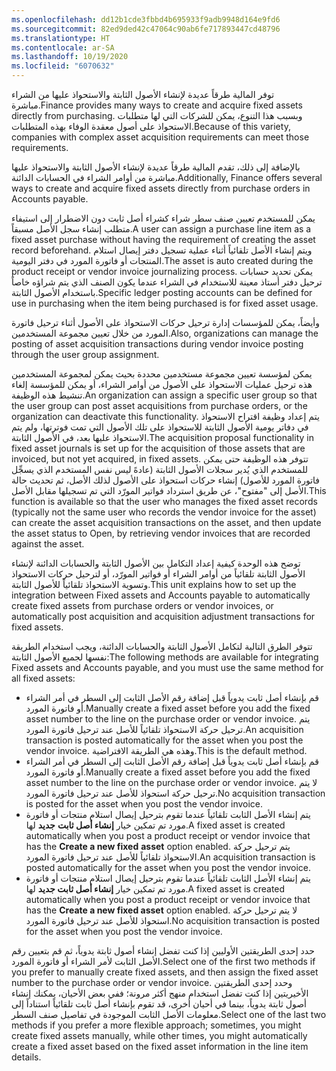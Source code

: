 ```yaml
---
ms.openlocfilehash: dd12b1cde3fbbd4b695933f9adb9948d164e9fd6
ms.sourcegitcommit: 82ed9ded42c47064c90ab6fe717893447cd48796
ms.translationtype: HT
ms.contentlocale: ar-SA
ms.lasthandoff: 10/19/2020
ms.locfileid: "6070632"
---
```

<span data-ttu-id="b4835-101">توفر المالية طرقاً عديدة لإنشاء الأصول الثابتة والاستحواذ عليها من الشراء مباشرة.</span><span class="sxs-lookup"><span data-stu-id="b4835-101">Finance provides many ways to create and acquire fixed assets directly from purchasing.</span></span> <span data-ttu-id="b4835-102">وبسبب هذا التنوع، يمكن للشركات التي لها متطلبات الاستحواذ على أصول معقدة الوفاء بهذه المتطلبات.</span><span class="sxs-lookup"><span data-stu-id="b4835-102">Because of this variety, companies with complex asset acquisition requirements can meet those requirements.</span></span>

<span data-ttu-id="b4835-103">بالإضافة إلى ذلك، تقدم المالية طرقاً عديدة لإنشاء الأصول الثابتة والاستحواذ عليها مباشرة من أوامر الشراء في الحسابات الدائنة.</span><span class="sxs-lookup"><span data-stu-id="b4835-103">Additionally, Finance offers several ways to create and acquire fixed assets directly from purchase orders in Accounts payable.</span></span>

<span data-ttu-id="b4835-104">يمكن للمستخدم تعيين صنف سطر شراء كشراء أصل ثابت دون الاضطرار إلى استيفاء متطلب إنشاء سجل الأصل مسبقاً.</span><span class="sxs-lookup"><span data-stu-id="b4835-104">A user can assign a purchase line item as a fixed asset purchase without having the requirement of creating the asset record beforehand.</span></span> <span data-ttu-id="b4835-105">ويتم إنشاء الأصل تلقائياً أثناء عملية تسجيل دفتر إيصال استلام المنتجات أو فاتورة المورد في دفتر اليومية.</span><span class="sxs-lookup"><span data-stu-id="b4835-105">The asset is auto created during the product receipt or vendor invoice journalizing process.</span></span> <span data-ttu-id="b4835-106">يمكن تحديد حسابات ترحيل دفتر أستاذ معينة للاستخدام في الشراء عندما يكون الصنف الذي يتم شراؤه خاصاً باستخدام الأصول الثابتة.</span><span class="sxs-lookup"><span data-stu-id="b4835-106">Specific ledger posting accounts can be defined for use in purchasing when the item being purchased is for fixed asset usage.</span></span>

<span data-ttu-id="b4835-107">وأيضاً، يمكن للمؤسسات إدارة ترحيل حركات الاستحواذ على الأصول أثناء ترحيل فاتورة المورد من خلال تعيين مجموعة المستخدمين.</span><span class="sxs-lookup"><span data-stu-id="b4835-107">Also, organizations can manage the posting of asset acquisition transactions during vendor invoice posting through the user group assignment.</span></span>

<span data-ttu-id="b4835-108">يمكن لمؤسسة تعيين مجموعة مستخدمين محددة بحيث يمكن لمجموعة المستخدمين هذه ترحيل عمليات الاستحواذ على الأصول من أوامر الشراء، أو يمكن للمؤسسة إلغاء تنشيط هذه الوظيفة.</span><span class="sxs-lookup"><span data-stu-id="b4835-108">An organization can assign a specific user group so that the user group can post asset acquisitions from purchase orders, or the organization can deactivate this functionality.</span></span> <span data-ttu-id="b4835-109">يتم إعداد وظيفة اقتراح الاستحواذ في دفاتر يومية الأصول الثابتة للاستحواذ على تلك الأصول التي تمت فوترتها، ولم يتم الاستحواذ عليها بعد، في الأصول الثابتة.</span><span class="sxs-lookup"><span data-stu-id="b4835-109">The acquisition proposal functionality in fixed asset journals is set up for the acquisition of those assets that are invoiced, but not yet acquired, in fixed assets.</span></span>
<span data-ttu-id="b4835-110">تتوفر هذه الوظيفة حتى يمكن للمستخدم الذي يُدير سجلات الأصول الثابتة (عادهً ليس نفس المستخدم الذي يسجِّل فاتورة المورد للأصول) إنشاء حركات استحواذ على الأصول لذلك الأصل، ثم تحديث حالة الأصل إلى "مفتوح"، عن طريق استرداد فواتير المورّد التي تم تسجيلها مقابل الأصل.</span><span class="sxs-lookup"><span data-stu-id="b4835-110">This function is available so that the user who manages the fixed asset records (typically not the same user who records the vendor invoice for the asset) can create the asset acquisition transactions on the asset, and then update the asset status to Open, by retrieving vendor invoices that are recorded against the asset.</span></span>

<span data-ttu-id="b4835-111">توضح هذه الوحدة كيفية إعداد التكامل بين الأصول الثابتة والحسابات الدائنة لإنشاء الأصول الثابتة تلقائياً من أوامر الشراء أو فواتير المورّد، أو لترحيل حركات الاستحواذ وتسوية الاستحواذ تلقائياً للأصول الثابتة.</span><span class="sxs-lookup"><span data-stu-id="b4835-111">This unit explains how to set up the integration between Fixed assets and Accounts payable to automatically create fixed assets from purchase orders or vendor invoices, or automatically post acquisition and acquisition adjustment transactions for fixed assets.</span></span>

<span data-ttu-id="b4835-112">تتوفر الطرق التالية لتكامل الأصول الثابتة والحسابات الدائنة، ويجب استخدام الطريقة نفسها لجميع الأصول الثابتة:</span><span class="sxs-lookup"><span data-stu-id="b4835-112">The following methods are available for integrating Fixed assets and Accounts payable, and you must use the same method for all fixed assets:</span></span>

-   <span data-ttu-id="b4835-113">قم بإنشاء أصل ثابت يدوياً قبل إضافة رقم الأصل الثابت إلى السطر في أمر الشراء أو فاتورة المورد.</span><span class="sxs-lookup"><span data-stu-id="b4835-113">Manually create a fixed asset before you add the fixed asset number to the line on the purchase order or vendor invoice.</span></span> <span data-ttu-id="b4835-114">يتم ترحيل حركة الاستحواذ تلقائياً للأصل عند ترحيل فاتورة المورد.</span><span class="sxs-lookup"><span data-stu-id="b4835-114">An acquisition transaction is posted automatically for the asset when you post the vendor invoice.</span></span> <span data-ttu-id="b4835-115">وهذه هي الطريقة الافتراضية.</span><span class="sxs-lookup"><span data-stu-id="b4835-115">This is the default method.</span></span>
-   <span data-ttu-id="b4835-116">قم بإنشاء أصل ثابت يدوياً قبل إضافة رقم الأصل الثابت إلى السطر في أمر الشراء أو فاتورة المورد.</span><span class="sxs-lookup"><span data-stu-id="b4835-116">Manually create a fixed asset before you add the fixed asset number to the line on the purchase order or vendor invoice.</span></span> <span data-ttu-id="b4835-117">لا يتم ترحيل حركة استحواذ للأصل عند ترحيل فاتورة المورد.</span><span class="sxs-lookup"><span data-stu-id="b4835-117">No acquisition transaction is posted for the asset when you post the vendor invoice.</span></span>
-   <span data-ttu-id="b4835-118">يتم إنشاء الأصل الثابت تلقائياً عندما تقوم بترحيل إيصال استلام منتجات أو فاتورة مورد تم تمكين خيار **إنشاء أصل ثابت** 
    **جديد** لها.</span><span class="sxs-lookup"><span data-stu-id="b4835-118">A fixed asset is created automatically when you post a product receipt or vendor invoice that has the **Create a new fixed**
    **asset** option enabled.</span></span> <span data-ttu-id="b4835-119">يتم ترحيل حركة الاستحواذ تلقائياً للأصل عند ترحيل فاتورة المورد.</span><span class="sxs-lookup"><span data-stu-id="b4835-119">An acquisition transaction is posted automatically for the asset when you post the vendor invoice.</span></span>
-   <span data-ttu-id="b4835-120">يتم إنشاء الأصل الثابت تلقائياً عندما تقوم بترحيل إيصال استلام منتجات أو فاتورة مورد تم تمكين خيار **إنشاء أصل ثابت جديد** لها.</span><span class="sxs-lookup"><span data-stu-id="b4835-120">A fixed asset is created automatically when you post a product receipt or vendor invoice that has the **Create a new fixed asset** option enabled.</span></span> <span data-ttu-id="b4835-121">لا يتم ترحيل حركة استحواذ للأصل عند ترحيل فاتورة المورد.</span><span class="sxs-lookup"><span data-stu-id="b4835-121">No acquisition transaction is posted for the asset when you post the vendor invoice.</span></span>

<span data-ttu-id="b4835-122">حدد إحدى الطريقتين الأوليين إذا كنت تفضل إنشاء أصول ثابتة يدوياً، ثم قم بتعيين رقم الأصل الثابت لأمر الشراء أو فاتورة المورد.</span><span class="sxs-lookup"><span data-stu-id="b4835-122">Select one of the first two methods if you prefer to manually create fixed assets, and then assign the fixed asset number to the purchase order or vendor invoice.</span></span> <span data-ttu-id="b4835-123">وحدد إحدى الطريقتين الأخيريتين إذا كنت تفضل استخدام منهج أكثر مرونة؛ ففي بعض الأحيان، يمكنك إنشاء أصول ثابتة يدوياً، بينما في أحيان أخرى، قد تقوم بإنشاء أصل ثابت تلقائياً استناداً إلى معلومات الأصل الثابت الموجودة في تفاصيل صنف السطر.</span><span class="sxs-lookup"><span data-stu-id="b4835-123">Select one of the last two methods if you prefer a more flexible approach; sometimes, you might create fixed assets manually, while other times, you might automatically create a fixed asset based on the fixed asset information in the line item details.</span></span>

